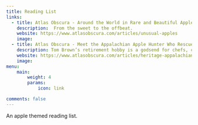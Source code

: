 ```yaml
---
title: Reading List
links:
  - title: Atlas Obscura - Around the World in Rare and Beautiful Apples
    description:  From the sweet to the offbeat. 
    website: https://www.atlasobscura.com/articles/unusual-apples
    image: 
  - title: Atlas Obscura - Meet the Appalachian Apple Hunter Who Rescued 1,000 ‘Lost’ Varieties
    description: Tom Brown’s retirement hobby is a godsend for chefs, conservationists, and cider. 
    website: https://www.atlasobscura.com/articles/heritage-appalachian-apples
    image: 
menu:
    main: 
        weight: 4
        params:
            icon: link

comments: false
---
```



An apple themed reading list.
